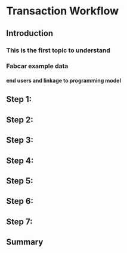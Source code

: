 # Transaction Workflow

## Introduction

### This is the first topic to understand

### Fabcar example data

#### end users and linkage to programming model

## Step 1:

## Step 2:

## Step 3:

## Step 4:

## Step 5:

## Step 6:

## Step 7:

## Summary
